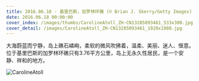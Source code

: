 ```yaml
---
title: 2016.06.18 - 基里巴斯，加罗林环礁 (© Brian J. Skerry/Getty Images)
date: 2016.06.18 00:00:00
cover_index: /images/thumbs/CarolineAtoll_ZH-CN13285093461_533x300.jpg
cover_detail: /images/CarolineAtoll_ZH-CN13285093461_1920x1080.jpg
---
```


大海蔚蓝而宁静，岛上礁石嶙峋，柔软的微风吹拂着，温柔、美丽、迷人、惬意。位于基里巴斯的加罗林环礁只有3.76平方公里，岛上无永久性居民，是一个安静、祥和的地方。

![CarolineAtoll](/images/CarolineAtoll_ZH-CN13285093461_1920x1080.jpg)
